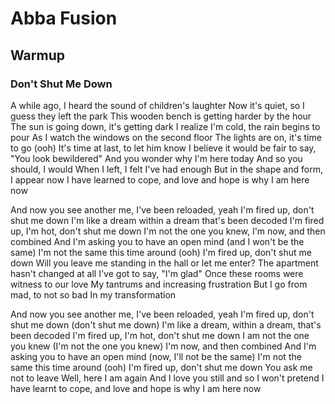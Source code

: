 # Abba Fusion
## Warmup
### Don't Shut Me Down
A while ago, I heard the sound of children's laughter 
Now it's quiet, so I guess they left the park
This wooden bench is getting harder by the hour
The sun is going down, it's getting dark
I realize I'm cold, the rain begins to pour
As I watch the windows on the second floor
The lights are on, it's time to go (ooh)
It's time at last, to let him know
I believe it would be fair to say, "You look bewildered"
And you wonder why I'm here today
And so you should, I would
When I left, I felt I've had enough
But in the shape and form, I appear now
I have learned to cope, and love and hope is why I am here now

And now you see another me, I've been reloaded, yeah I'm fired up, don't shut me down
I'm like a dream within a dream that's been decoded I'm fired up, I'm hot, don't shut me down
I'm not the one you knew, I'm now, and then combined
And I'm asking you to have an open mind (and I won't be the same)
I'm not the same this time around (ooh) I'm fired up, don't shut me down
Will you leave me standing in the hall or let me enter? The apartment hasn't changed at all
I've got to say, "I'm glad"
Once these rooms were witness to our love 
My tantrums and increasing frustration
But I go from mad, to not so bad
In my transformation

And now you see another me, I've been reloaded, yeah I'm fired up, don't shut me down (don't shut me down)
I'm like a dream, within a dream, that's been decoded I'm fired up, I'm hot, don't shut me down
I am not the one you knew (I'm not the one you knew)
I'm now, and then combined
And I'm asking you to have an open mind (now, I'll not be the same)
I'm not the same this time around (ooh)
I'm fired up, don't shut me down
You ask me not to leave
Well, here I am again
And I love you still and so I won't pretend
I have learnt to cope, and love and hope is why I am here now
